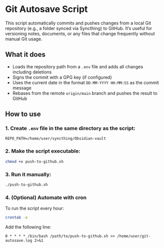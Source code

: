 # Git Autosave Script

This script automatically commits and pushes changes from a local Git repository (e.g., a folder synced via Syncthing) to GitHub. It’s useful for versioning notes, documents, or any files that change frequently without manual Git usage.

## What it does

- Loads the repository path from a `.env` file and adds all changes including deletions
- Signs the commit with a GPG key (if configured)
- Uses the current date in the format `DD-MM-YYYY HH:MM:SS` as the commit message
- Rebases from the remote `origin/main` branch and pushes the result to GitHub

## How to use

### 1. Create `.env` file in the same directory as the script:

```env
REPO_PATH=/home/user/syncthing/Obsidian-vault
```

### 2. Make the script executable:

```bash
chmod +x push-to-github.sh
```

### 3. Run it manually:

```bash
./push-to-github.sh
```

### 4. (Optional) Automate with cron

To run the script every hour:

```bash
crontab -e
```

Add the following line:

```cron
0 * * * * /bin/bash /path/to/push-to-github.sh >> /home/user/git-autosave.log 2>&1
```
